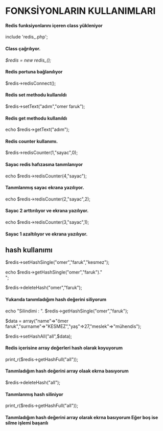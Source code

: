 
# FONKSİYONLARIN KULLANIMLARI

<h4>Redis funksiyonlarını içeren class yükleniyor</h4>

<span>include 'redis_.php';</span>

<h4>Class çağrılıyor.</h4>

<em>$redis = new redis_();</em>

<h4>Redis portuna bağlanılıyor</h4>

$redis->redisConnect();

<h4>Redis set methodu kullanıldı</h4>

$redis->setText("adım","omer faruk");

<h4>Redis get methodu kullanıldı</h4>

echo $redis->getText("adım");

<h4>Redis counter kullanımı.</h4>

$redis->redisCounter(1,"sayac",0);<h4>Sayac redis hafızasına tanımlanıyor</h4>

echo $redis->redisCounter(4,"sayac");<h4>Tanımlanmış sayac ekrana yazılıyor.</h4>

echo $redis->redisCounter(2,"sayac",2);<h4>Sayac 2 arttırılıyor ve ekrana yazılıyor.</h4>

echo $redis->redisCounter(3,"sayac",1);<h4>Sayac 1 azaltılıyor ve ekrana yazılıyor.</h4>

<h2>hash kullanımı</h2>

$redis->setHashSingle("omer","faruk","kesmez");

echo $redis->getHashSingle("omer","faruk")."<br>";

$redis->deleteHash("omer","faruk");<h4>Yukarıda tanımladığım hash değerini siliyorum</h4>

echo "Silindimi : ". $redis->getHashSingle("omer","faruk");

$data = array("name"=>"ömer faruk","surname"=>"KESMEZ","yaş"=>27,"meslek"=>"mühendis");

$redis->setHashAll("all",$data);<h4>Redis içerisine array değerleri hash olarak koyuyorum</h4>

print_r($redis->getHashFull("all"));<h4>Tanımladığım hash değerini array olaak ekrna basıyorum</h4>

$redis->deleteHash("all");<h4>Tanımlanmış hash siliniyor</h4>

print_r($redis->getHashFull("all"));<h4>Tanımladığım hash değerini array olarak ekrna basıyorum Eğer boş ise silme işlemi başarılı</h4>


